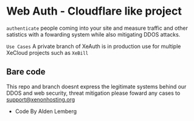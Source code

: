 # Web Auth - Cloudflare like project

```authenticate``` people coming into your site and measure traffic and other satistics with a fowarding system while also mitigating DDOS attacks.

```Use Cases``` A private branch of XeAuth is in production use for multiple XeCloud projects such as ``XeBill``


## Bare code

This repo and branch doesnt express the legitimate systems behind our DDOS and web security, threat mitigation please foward any cases to support@xenonhosting.org


+ Code By Alden Lemberg

